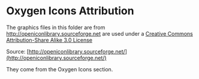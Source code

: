 Oxygen Icons Attribution
========================

The graphics files in this folder are from http://openiconlibrary.sourceforge.net are used under a
[Creative Commons Attribution-Share Alike 3.0 License](http://creativecommons.org/licenses/by-sa/3.0/us/)

Source: [http://openiconlibrary.sourceforge.net/](http://openiconlibrary.sourceforge.net/)

They come from the Oxygen Icons section.


